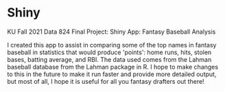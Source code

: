 # Shiny
KU Fall 2021 Data 824 Final Project: Shiny App: Fantasy Baseball Analysis

I created this app to assist in comparing some of the top names in fantasy baseball in statistics that would produce 'points': home runs, hits, stolen bases, batting average, and RBI. The data used comes from the Lahman baseball database from the Lahman package in R. I hope to make changes to this in the future to make it run faster and provide more detailed output, but most of all, I hope it is useful for all you fantasy drafters out there!
